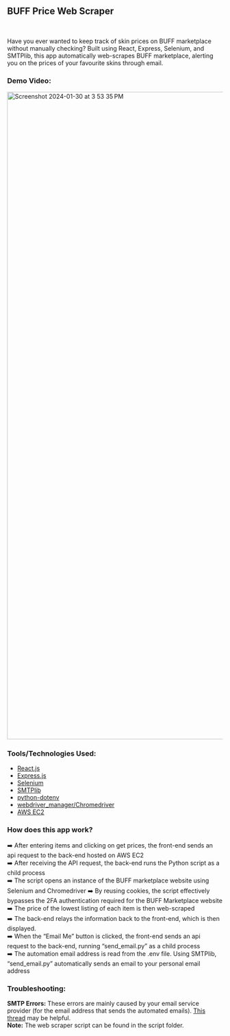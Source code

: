<h2>BUFF Price Web Scraper</h2></br>

Have you ever wanted to keep track of skin prices on BUFF marketplace without manually checking? Built using React, Express, Selenium, and SMTPlib, this app automatically web-scrapes BUFF marketplace, alerting you on the prices of your favourite skins through email. <br>

### Demo Video:
[<img width="1512" alt="Screenshot 2024-01-30 at 3 53 35 PM" src="https://github.com/ThomasQi3141/BUFF-Price-Web-Scraper/assets/131242218/bfed9df6-b2d3-426e-8266-8712daf4487a" width="50%">](https://youtu.be/FJNyKdG10nA)



### Tools/Technologies Used: <br/>
<ul>
  <li><a href="https://react.dev/" target="_blank">React.js</a></li>
  <li><a href="https://expressjs.com/" target="_blank">Express.js</a></li>
  <li><a href="https://www.selenium.dev/" target="_blank">Selenium</a></li>
  <li><a href="https://docs.python.org/3/library/smtplib.html" target="_blank">SMTPlib</a></li>
  <li><a href="https://pypi.org/project/python-dotenv/" target="_blank">python-dotenv</a></li>
  <li><a href="https://pypi.org/project/webdriver-manager/" target="_blank">webdriver_manager/Chromedriver</a></li>
  <li><a href="https://aws.amazon.com/ec2/" target="_blank">AWS EC2</a></li>
</ul>

### How does this app work?<br />

➡️ After entering items and clicking on get prices, the front-end sends an api request to the back-end hosted on AWS EC2<br />
➡️ After receiving the API request, the back-end runs the Python script as a child process<br />
➡️ The script opens an instance of the BUFF marketplace website using Selenium and Chromedriver ➡️ By reusing cookies, the script effectively bypasses the 2FA authentication required for the BUFF Marketplace website<br />
➡️ The price of the lowest listing of each item is then web-scraped<br />
➡️ The back-end relays the information back to the front-end, which is then displayed.<br />
➡️ When the “Email Me” button is clicked, the front-end sends an api request to the back-end, running “send_email.py” as a child process<br />
➡️ The automation email address is read from the .env file. Using SMTPlib, “send_email.py” automatically sends an email to your personal email address<br />




### Troubleshooting: <br>
**SMTP Errors:** These errors are mainly caused by your email service provider (for the email address that sends the automated emails). <a href="https://stackoverflow.com/questions/38602682/smtplib-smtpauthenticationerror-535-5-7-3-authentication-unsuccessful">This thread</a> may be helpful. <br />
**Note:** The web scraper script can be found in the script folder.
